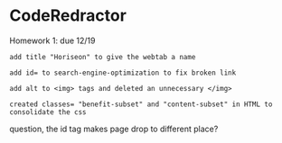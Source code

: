 # CodeRedractor
Homework 1: due 12/19

    add title "Horiseon" to give the webtab a name

    add id= to search-engine-optimization to fix broken link

    add alt to <img> tags and deleted an unnecessary </img>

    created classes= "benefit-subset" and "content-subset" in HTML to consolidate the css






question, the id tag makes page drop to different place?
